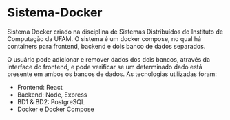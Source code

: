 # Sistema-Docker
Sistema Docker criado na disciplina de Sistemas Distribuídos do Instituto de Computação da UFAM. O sistema é um docker compose, no qual há containers para frontend, backend e dois banco de dados separados. 

O usuário pode adicionar e remover dados dos dois bancos, através da interface do frontend, e pode verificar se um determinado dado está presente em ambos os bancos de dados. As tecnologias utilizadas foram:

- Frontend: React
- Backend: Node, Express
- BD1 & BD2: PostgreSQL
- Docker e Docker Compose
